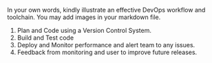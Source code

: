 In your own words, kindly illustrate an effective DevOps workflow and toolchain. You may add images in your markdown file. 
  1. Plan and Code using a Version Control System.
  2. Build and Test code
  3. Deploy and Monitor performance and alert team to any issues.
  4. Feedback from monitoring and user to improve future releases.
